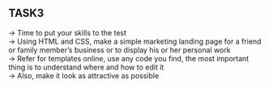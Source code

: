 ## TASK3

-> Time to put your skills to the test <br>
-> Using HTML and CSS, make a simple marketing landing page for a friend or family member’s business or to display his or her personal work <br>
-> Refer for templates online, use any code you find, the most important thing is to understand where and how to edit it <br>
-> Also, make it look as attractive as possible
